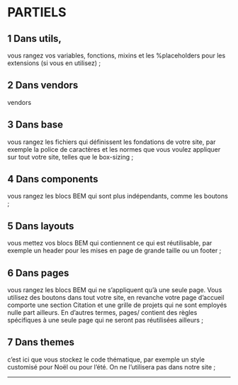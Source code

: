 # PARTIELS

## 1 Dans utils,

vous rangez vos variables, fonctions, mixins et les %placeholders pour les extensions (si vous en utilisez) ;

## 2 Dans vendors

vendors

## 3 Dans base

vous rangez les fichiers qui définissent les fondations de votre site, par exemple la police de caractères et les normes que vous voulez appliquer sur tout votre site,
telles que le box-sizing ;

## 4 Dans components

vous rangez les blocs BEM qui sont plus indépendants, comme les boutons ;

## 5 Dans layouts

vous mettez vos blocs BEM
qui contiennent ce qui est réutilisable, par exemple un header pour les mises en page de grande taille
ou un footer ;

## 6 Dans pages

vous rangez les blocs BEM qui ne s’appliquent qu’à une seule page. Vous utilisez des boutons dans tout votre site, en revanche votre page d’accueil comporte une section Citation
et une grille de projets qui ne sont employés nulle part ailleurs.
En d’autres termes, pages/ contient des règles spécifiques à une
seule page qui ne seront pas réutilisées ailleurs ;

## 7 Dans themes

c’est ici que vous stockez le code thématique, par exemple un style customisé pour Noël ou pour l’été.
On ne l’utilisera pas dans notre site ;

---
